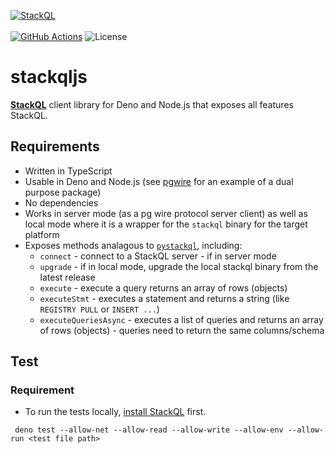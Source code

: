 [![StackQL](https://stackql.io/img/stackql-logo-bold.png)](https://stackql.io/)  
<br />
[![GitHub Actions](https://github.com/stackql/stackqljs/actions/workflows/main.yml/badge.svg?branch=main)](https://github.com/stackql/stackqljs/actions/workflows/main.yml)
![License](https://img.shields.io/github/license/stackql/stackql)

# stackqljs

[__StackQL__](https://github.com/stackql/stackql) client library for Deno and Node.js that exposes all features StackQL.  

## Requirements

- Written in TypeScript
- Usable in Deno and Node.js (see [pgwire](https://github.com/kagis/pgwire) for an example of a dual purpose package)
- No dependencies
- Works in server mode (as a pg wire protocol server client) as well as local mode where it is a wrapper for the `stackql` binary for the target platform
- Exposes methods analagous to [`pystackql`](https://pystackql.readthedocs.io/en/latest/), including:
    - `connect` - connect to a StackQL server - if in server mode
    - `upgrade` - if in local mode, upgrade the local stackql binary from the latest release
    - `execute` - execute a query returns an array of rows (objects)
    - `executeStmt` - executes a statement and returns a string (like `REGISTRY PULL` or `INSERT ...`)
    - `executeQueriesAsync` - executes a list of queries and returns an array of rows (objects) - queries need to return the same columns/schema

## Test
### Requirement
- To run the tests locally, [install StackQL](https://stackql.io/docs/installing-stackql) first.
```
 deno test --allow-net --allow-read --allow-write --allow-env --allow-run <test file path>
```